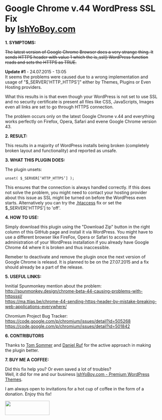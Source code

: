 <h1>Google Chrome v.44 WordPress SSL Fix<br>by <a href="http://themeforest.net/user/IshYoBoy/portfolio?ref=IshYoBoy" target="_blank">IshYoBoy.com</a></h1>

<strong>1. SYMPTOMS:</strong>

<strike>The latest version of Google Chrome Browser does a very strange thing. It sends HTTPS header with value 1 which the is_ssl() WordPress function reads and sets the HTTPS as TRUE.</strike>

<strong>Update #1</strong> - 24.07.2015 - 13:05<br>
It seems the problems were caused due to a wrong implementation and usage of "$_SERVER['HTTP_HTTPS']" either by Themes, Plugins or Even Hosting providers.

What this results in is that even though your WordPress is not set to use SSL and no security certificate is present all files like CSS, JavaScripts, Images even all links are set to go through HTTPS connection.

The problem occurs only on the latest Google Chrome v.44 and everything works perfectly on Firefox, Opera, Safari and evene Google Chrome version 43.


<strong>2. RESULT:</strong>

This results in a majority of WordPress installs being broken (completely broken layout and functionality) and reported as unsafe.


<strong>3. WHAT THIS PLUGIN DOES:</strong>

The plugin unsets:

<code>unset( $_SERVER[‘HTTP_HTTPS’] );</code>

This ensures that the connection is always handled correctly. If this does not solve the problem, you might need to contact your hosting provider about this issue as SSL might be turned on before the WordPress even starts. Alternatively you can try the <a href="https://code.google.com/p/chromium/issues/detail?id=501842#c38" target="_blank">.htaccess</a> fix or set the $_SERVER['HTTPS'] to 'off'.


<strong>4. HOW TO USE:</strong>

Simply download this plugin using the "Download Zip" button in the right column of this GitHub page and install it via WordPress. You might have to use a different browser like FireFox, Opera or Safari to access the administration of your WordPress installation if you already have Google Chrome 44 where it is broken and thus inaccessible.

Remeber to deactivate and remove the plugin once the next version of Google Chrome is releasd. It is planned to be on the 27.07.2015 and a fix should already be a part of the release.


<strong>5. USEFUL LINKS:</strong>

Innitial Spunmonkey mention about the problem:<br>
http://spunmonkey.design/chrome-beta-44-causing-problems-with-httpsssl/ <br>
https://ma.ttias.be/chrome-44-sending-https-header-by-mistake-breaking-web-applications-everywhere/

Chromium Project Bug Tracker:<br>
https://code.google.com/p/chromium/issues/detail?id=505268
https://code.google.com/p/chromium/issues/detail?id=501842

<strong>6. CONTRIBUTORS</strong>

Thanks to <a href="https://github.com/tomsommer" target="_blank">Tom Sommer</a> and <a href="https://github.com/DanielRuf" target="_blank">Daniel Ruf</a> for the active approach in making the plugin better.


<strong>7. BUY ME A COFFEE:</strong>

Did this fix help you? Or even saved a lot of troubles?<br>
Well, it did for me and our business <a href="http://themeforest.net/user/IshYoBoy/portfolio?ref=IshYoBoy" target="_blank">IshYoBoy.com - Premium WordPress Themes</a>. 

I am always open to invitations for a hot cup of coffee in the form of a donation. Enjoy this fix!

<a href="https://www.paypal.com/cgi-bin/webscr?cmd=_donations&business=vlooman%40gmail%2ecom&lc=SK&item_name=IshYoBoy%2ecom&item_number=chrome44%2dfix&currency_code=EUR&bn=PP%2dDonationsBF%3abtn_donateCC_LG%2egif%3aNonHosted" target="_blank"><img src="https://www.paypalobjects.com/en_US/i/btn/btn_donateCC_LG.gif" width="147" height="47" /><a>

